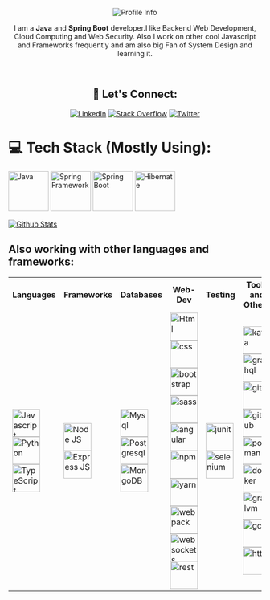 <p align="center"><img alt="Profile Info" src="https://i.ibb.co/nMsmVtx/Screenshot-2023-02-19-at-12-59-44-AM.png"></p>

<div align="center">
  
I am a **Java** and **Spring Boot** developer.I like Backend Web Development, Cloud Computing and Web Security. Also I work on other cool Javascript and Frameworks frequently and am also big Fan of System Design and learning it.

<br> 
 
  ## 🤝 Let's Connect:
[![LinkedIn](https://img.shields.io/badge/LinkedIn-%230077B5.svg?logo=linkedin&logoColor=white)](https://www.linkedin.com/in/mihirsawant-25367a240/) [![Stack Overflow](https://img.shields.io/badge/-Stackoverflow-FE7A16?logo=stack-overflow&logoColor=white)](https://stackoverflow.com/users/19257751) [![Twitter](https://img.shields.io/badge/Twitter-%231DA1F2.svg?logo=Twitter&logoColor=white)](https://twitter.com/mihir_sawnt) 
  
</div>


# 💻 Tech Stack (Mostly Using):
<p><img alt="Java" height="80px" width="80px" src="https://user-images.githubusercontent.com/25181517/117201156-9a724800-adec-11eb-9a9d-3cd0f67da4bc.png " />
  <img alt="Spring Framework" height="80px" width="80px" src="https://user-images.githubusercontent.com/25181517/117201470-f6d56780-adec-11eb-8f7c-e70e376cfd07.png" />
  <img alt="Spring Boot" height="80px" width="80px" src="https://user-images.githubusercontent.com/25181517/183891303-41f257f8-6b3d-487c-aa56-c497b880d0fb.png" />
  <img alt="Hibernate" height="80px" width="80px" src="https://user-images.githubusercontent.com/25181517/117207493-49665200-adf4-11eb-808e-a9c0fcc2a0a0.png" />  
  
 [![Github Stats](https://github-readme-stats.vercel.app/api?username=MihSawant)](https://github.com/MihSawant/github-readme-stats)
  
</p>

##  Also working with other languages and frameworks:

<table>
  <tr>
    <th>Languages</th>
    <th>Frameworks</th>
    <th>Databases</th>
     <th>Web-Dev</th>
    <th>Testing</th>
    <th>Tools and Others</th>
  </tr>
  <tr>
    <td>
   <img alt="Javascript" height="55px" width="55px" src="https://user-images.githubusercontent.com/25181517/117447155-6a868a00-af3d-11eb-9cfe-245df15c9f3f.png" />
   <img alt="Python" height="55px" width="55px" src="https://user-images.githubusercontent.com/25181517/183423507-c056a6f9-1ba8-4312-a350-19bcbc5a8697.png" />
        <img alt="TypeScript" height="55px" width="55px" src="https://user-images.githubusercontent.com/25181517/183890598-19a0ac2d-e88a-4005-a8df-1ee36782fde1.png" />
    </td>
    <td>
 <img alt="Node JS" height="55px" width="55px" src="https://user-images.githubusercontent.com/25181517/183568594-85e280a7-0d7e-4d1a-9028-c8c2209e073c.png" />
    <img alt="Express JS" height="55px" width="55px" src="https://user-images.githubusercontent.com/25181517/183859966-a3462d8d-1bc7-4880-b353-e2cbed900ed6.png" />
    </td>
    <td>
       <img alt="Mysql" height="55px" width="55px" src="https://user-images.githubusercontent.com/25181517/183896128-ec99105a-ec1a-4d85-b08b-1aa1620b2046.png" />
      <img alt="Postgresql" height="55px" width="55px" src="https://user-images.githubusercontent.com/25181517/117208740-bfb78400-adf5-11eb-97bb-09072b6bedfc.png" />
      <img alt="MongoDB" height="55px" width="55px" src="https://user-images.githubusercontent.com/25181517/182884177-d48a8579-2cd0-447a-b9a6-ffc7cb02560e.png" />
    </td>
    <td>
       <img alt="Html" height="55px" width="55px" src="https://user-images.githubusercontent.com/25181517/192158954-f88b5814-d510-4564-b285-dff7d6400dad.png" />
      <img alt="css" height="55px" width="55px" src="https://user-images.githubusercontent.com/25181517/183898674-75a4a1b1-f960-4ea9-abcb-637170a00a75.png" />
          <img alt="bootstrap" height="55px" width="55px" src="https://user-images.githubusercontent.com/25181517/183898054-b3d693d4-dafb-4808-a509-bab54cf5de34.png" />  <img alt="sass" height="55px" width="55px" src="https://user-images.githubusercontent.com/25181517/192158956-48192682-23d5-4bfc-9dfb-6511ade346bc.png" />  <img alt="angular" height="55px" width="55px" src="https://user-images.githubusercontent.com/25181517/183890595-779a7e64-3f43-4634-bad2-eceef4e80268.png" />  <img alt="npm" height="55px" width="55px" src="https://user-images.githubusercontent.com/25181517/121401671-49102800-c959-11eb-9f6f-74d49a5e1774.png" />  <img alt="yarn" height="55px" width="55px" src="https://user-images.githubusercontent.com/25181517/183049794-a3dfaddd-22ee-4ffe-b0b4-549ccd4879f9.png" />     <img alt="webpack" height="55px" width="55px" src="https://user-images.githubusercontent.com/25181517/187955008-981340e6-b4cc-441b-80cf-7a5e94d29e7e.png" /> <img alt="websockets" height="55px" width="55px" src="https://user-images.githubusercontent.com/25181517/187070862-03888f18-2e63-4332-95fb-3ba4f2708e59.png" /><img alt="rest" height="55px" width="55px" src="https://user-images.githubusercontent.com/25181517/192107858-fe19f043-c502-4009-8c47-476fc89718ad.png" /></td>
    <td>
      <img alt="junit" height="55px" width="55px" src="https://user-images.githubusercontent.com/25181517/117533873-484d4480-afef-11eb-9fad-67c8605e3592.png" />
       <img alt="selenium" height="55px" width="55px" src="https://user-images.githubusercontent.com/25181517/184103699-d1b83c07-2d83-4d99-9a1e-83bd89e08117.png" /></td>
    <td>
      <img alt="kafka" height="55px" width="55px" src="https://user-images.githubusercontent.com/25181517/192107004-2d2fff80-d207-4916-8a3e-130fee5ee495.png" /><img alt="graphql" height="55px" width="55px" src="https://user-images.githubusercontent.com/25181517/192107856-aa92c8b1-b615-47c3-9141-ed0d29a90239.png" /><img alt="git" height="55px" width="55px" src="https://user-images.githubusercontent.com/25181517/192108372-f71d70ac-7ae6-4c0d-8395-51d8870c2ef0.png" /><img alt="github" height="55px" width="55px" src="https://user-images.githubusercontent.com/25181517/192108374-8da61ba1-99ec-41d7-80b8-fb2f7c0a4948.png" /><img alt="postman" height="55px" width="55px" src="https://user-images.githubusercontent.com/25181517/192109061-e138ca71-337c-4019-8d42-4792fdaa7128.png" /> <img alt="docker" height="55px" width="55px" src="https://user-images.githubusercontent.com/25181517/117207330-263ba280-adf4-11eb-9b97-0ac5b40bc3be.png" /><img alt="graalvm" height="55px" width="55px" src="https://user-images.githubusercontent.com/25181517/183017085-067f30b6-1032-4f89-adc4-ba917d6d0f3a.png" /> <img alt="gcp" height="55px" width="55px" src="https://user-images.githubusercontent.com/25181517/183911547-990692bc-8411-4878-99a0-43506cdb69cf.png" /> <img alt="http" height="55px" width="55px" src="https://user-images.githubusercontent.com/25181517/192107854-765620d7-f909-4953-a6da-36e1ef69eea6.png" /></td>
    </td>
  </tr>
</table>
